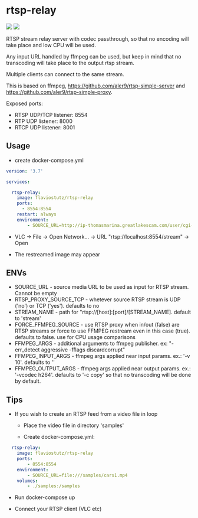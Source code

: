 # rtsp-relay

[<img src="https://img.shields.io/docker/pulls/flaviostutz/rtsp-relay"/>](https://hub.docker.com/r/flaviostutz/rtsp-relay)
<img src="https://img.shields.io/docker/automated/flaviostutz/rtsp-relay"/>

RTSP stream relay server with codec passthrough, so that no encoding will take place and low CPU will be used.

Any input URL handled by ffmpeg can be used, but keep in mind that no transcoding will take place to the output rtsp stream.

Multiple clients can connect to the same stream.

This is based on ffmpeg, https://github.com/aler9/rtsp-simple-server and https://github.com/aler9/rtsp-simple-proxy.

Exposed ports:

* RTSP UDP/TCP listener: 8554
* RTP UDP listener: 8000
* RTCP UDP listener: 8001


## Usage

* create docker-compose.yml

```yml
version: '3.7'

services:

  rtsp-relay:
    image: flaviostutz/rtsp-relay
    ports:
      - 8554:8554
    restart: always
    environment:
        - SOURCE_URL=http://ip-thomasmarina.greatlakescam.com/user/cgi-bin/getstream.cgi?10&&&&0&0&0&0&0
```

* VLC -> File -> Open Network... -> URL "rtsp://localhost:8554/stream" -> Open

* The restreamed image may appear

## ENVs

* SOURCE_URL - source media URL to be used as input for RTSP stream. Cannot be empty
* RTSP_PROXY_SOURCE_TCP - whetever source RTSP stream is UDP ('no') or TCP ('yes'). defaults to no
* STREAM_NAME - path for "rtsp://[host]:[port]/[STREAM_NAME]. default to 'stream'
* FORCE_FFMPEG_SOURCE - use RTSP proxy when in/out (false) are RTSP streams or force to use FFMPEG restream even in this case (true). defaults to false. use for CPU usage comparisons
* FFMPEG_ARGS - additional arguments to ffmpeg publisher. ex: "-err_detect aggressive -fflags discardcorrupt"
* FFMPEG_INPUT_ARGS - ffmpeg args applied near input params. ex.: '-v 10'. defaults to ''
* FFMPEG_OUTPUT_ARGS - ffmpeg args applied near output params. ex.: '-vcodec h264'. defaults to '-c copy' so that no transcoding will be done by default.

## Tips

* If you wish to create an RTSP feed from a video file in loop

  * Place the video file in directory 'samples'

  * Create docker-compose.yml:

```yml
  rtsp-relay:
    image: flaviostutz/rtsp-relay
    ports:
        - 8554:8554
    environment:
        - SOURCE_URL=file:///samples/cars1.mp4
    volumes:
        - ./samples:/samples
```

  * Run docker-compose up

  * Connect your RTSP client (VLC etc)

